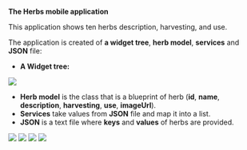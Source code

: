 
**The Herbs mobile application**

This application shows ten herbs description, harvesting, and use.
 
The application is created of **a widget tree**, **herb model**, **services** and **JSON** file: 

- **A Widget tree:**


![](https://github.com/Laura555-p/herbs/blob/master/assets/images/herbswidgettree.PNG)

- **Herb model** is the class that is a blueprint of herb (**id**, **name**, **description**, **harvesting**, **use**, **imageUrl**).
- **Services** take values from **JSON** file and map it into a list.
- **JSON** is a text file where **keys** and **values** of herbs are provided. 


![](https://github.com/Laura555-p/herbs/blob/master/assets/images/herbs1.PNG)
![](https://github.com/Laura555-p/herbs/blob/master/assets/images/herbs2.PNG)
![](https://github.com/Laura555-p/herbs/blob/master/assets/images/herbs3.PNG)
![](https://github.com/Laura555-p/herbs/blob/master/assets/images/herbs4.PNG)

